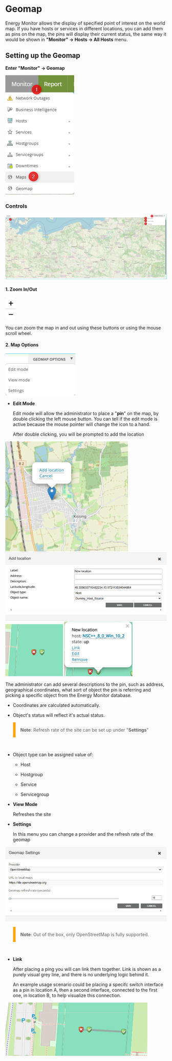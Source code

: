 # Geomap

Energy Monitor allows the display of specified point of interest on the world map. If you have hosts or services in different locations, you can add them as pins on the map, the pins will display their current status, the same way it would be shown in **"Monitor" -> Hosts -> All Hosts** menu. 

## Setting up the Geomap

**Enter "Monitor" -> Geomap**

![Geomap](/media/05_00_14_01_Geomap.png)

### Controls

![Geomap](/media/05_00_14_02_Geomap.png)

#### 1. Zoom In/Out

![Geomap](/media/05_00_14_03_Geomap.png)

You can zoom the map in and out using these buttons or using the mouse scroll wheel.

#### 2. Map Options

![Geomap](/media/05_00_14_04_Geomap.png)

- **Edit Mode**

    Edit mode will allow the administrator to place a "**pin**" on the map, by double clicking the left mouse button. You can tell if the edit mode is active because the mouse pointer will change the icon to a hand. 

    After double clicking, you will be prompted to add the location

![Geomap](/media/05_00_14_05_Geomap.png)
![Geomap](/media/05_00_14_06_Geomap.png)
![Geomap](/media/05_00_14_07_Geomap.png)
![Geomap](/media/05_00_14_08_Geomap.png)

The administrator can add several descriptions to the pin, such as address, geographical coordinates, what sort of object the pin is referring and picking a specific object from the Energy Monitor database.

- Coordinates are calculated automatically.

- Object's status will reflect it's actual status. 

<blockquote style="border-left: 8px solid orange; padding: 15px;"> <b>Note</b>: 
Refresh rate of the site can be set up under "<strong>Settings</strong>"
</blockquote>
<br>

- Object type can be assigned value of:

    - Host

    - Hostgroup

    - Service 

    - Servicegroup


- **View Mode**

    Refreshes the site

- **Settings**

    In this menu you can change a  provider and the refresh rate of the geomap

![Geomap](/media/05_00_14_09_Geomap.png)

<blockquote style="border-left: 8px solid orange; padding: 15px;"> <b>Note</b>: 
Out of the box, only OpenStreetMap is fully supported.
</blockquote>
<br>

- **Link**       

    After placing a ping you will can link them together. Link is shown as a purely visual grey line, and there is no underlying logic behind it. 

    An example usage scenario could be placing a specifc switch interface as a pin in location A, then a second interface, connected to the first one, in location B, to help visualize this connection. 

![Geomap](/media/05_00_14_10_Geomap.png)
